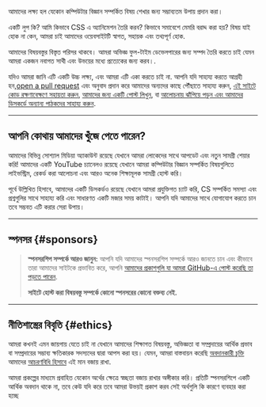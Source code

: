 <p><span class="text-style-headline-2">আমাদের লক্ষ্য হল যেকোন কম্পিউটার বিজ্ঞান সম্পর্কিত বিষয় শেখার জন্য সম্ভাব্যতম উপায় প্রদান করা।</span></p>

একটি লুপ কি? আমি কিভাবে CSS এ অ্যানিমেশন তৈরি করব? কিভাবে সমাবেশে মেমরি বরাদ্দ করা হয়? বিষয় যাই হোক না কেন, আমরা চাই আমাদের ওয়েবসাইটটি স্বাগত, সহায়ক এবং তথ্যপূর্ণ হোক.

আমাদের বিষয়বস্তুর বিস্তৃত পরিসর থাকবে। আমরা অভিজ্ঞ ফুল-টাইম ডেভেলপারের জন্য সম্পদ তৈরি করতে চাই যেমন আমরা একজন নবাগত সাথী এবং উভয়ের মধ্যে প্রত্যেকের জন্য করব।.

যদিও আমরা জানি এটি একটি উচ্চ লক্ষ্য, এবং আমরা এটি একা করতে চাই না. আপনি যদি সাহায্য করতে আগ্রহী হন,[open a pull request](https://github.com/unicorn-utterances/unicorn-utterances/pulls) এবং অনুবাদ প্রদান করে আমাদের অন্যদের কাছে পৌঁছাতে সাহায্য করুন, [এই সাইটে কোড রক্ষণাবেক্ষণে সহায়তা করুন](https://github.com/unicorn-utterances/unicorn-utterances/issues?q=is%3Aopen+is%3Aissue+label%3A%22good+first+issue%22), [আমাদের জন্য একটি পোস্ট লিখুন](https://github.com/unicorn-utterances/unicorn-utterances#blog-posts), বা [আলোচনায় ঝাঁপিয়ে পড়ুন এবং আমাদের ডিসকর্ডে অন্যান্য পাঠকদের সাহায্য করুন](https://discord.gg/FMcvc6T).

---

## আপনি কোথায় আমাদের খুঁজে পেতে পারেন?

আমাদের বিভিন্ন সোশ্যাল মিডিয়া অ্যাকাউন্ট রয়েছে যেখানে আমরা লোকেদের সাথে আপডেট এবং নতুন সামগ্রী শেয়ার করি! আমাদের একটি YouTube চ্যানেলও রয়েছে যেখানে আমরা কম্পিউটার বিজ্ঞান সম্পর্কিত বিষয়গুলিতে লাইভস্ট্রিম, রেকর্ড করা আলোচনা এবং আরও অনেক শিক্ষামূলক সামগ্রী হোস্ট করি।

পূর্বে উল্লিখিত হিসাবে, আমাদের একটি ডিসকর্ডও রয়েছে যেখানে আমরা প্রযুক্তিগত চ্যাট করি, CS সম্পর্কিত সমস্যা এবং প্রশ্নগুলির সাথে সাহায্য করি এবং সাধারণত একটি মজার সময় কাটাই। আপনি যদি আমাদের সাথে যোগাযোগ করতে চান তবে সম্ভবত এটি করার সেরা উপায়।

<!-- split -->

---

## স্পনসর {#sponsors}

<!-- split -->

> **স্পনসরশিপ সম্পর্কে আরও জানুন:**
> আপনি যদি আমাদের স্পনসরশিপ সম্পর্কে আরও জানতে চান এবং কীভাবে তারা আমাদের সাইটকে প্রভাবিত করে, আপনি [আমাদের প্রকাশগুলি যা আমরা GitHub-এ পোস্ট করেছি তা পড়তে পারেন](https://github.com/unicorn-utterances/unicorn-utterances/issues?q=is%3Aissue+label%3Adisclosure+is%3Aclosed).
>
> **সাইটে হোস্ট করা বিষয়বস্তু সম্পর্কে কোনো স্পনসরের কোনো বক্তব্য নেই.**

---

## নীতিশাস্ত্রের বিবৃতি {#ethics}

আমরা কখনই এমন জায়গায় যেতে চাই না যেখানে আমাদের শিক্ষাগত বিষয়বস্তু, অভিজ্ঞতা বা সম্প্রদায়ের আর্থিক প্রভাব বা সম্প্রদায়ের সম্ভাব্য ক্ষতিকারক সদস্যদের দ্বারা আপস করা হয়। যেমন, আমরা বাস্তবায়ন করেছি [অবদানকারী চুক্তি](https://www.contributor-covenant.org/) আমাদের [আচরণবিধি হিসাবে](https://github.com/unicorn-utterances/unicorn-utterances/blob/master/CODE_OF_CONDUCT.md) এই মান বজায় রাখা.

আমরা প্রকল্পের মাধ্যমে প্রবাহিত যেকোন অর্থের ক্ষেত্রে স্বচ্ছতা বজায় রাখার অঙ্গীকার করি। প্রতিটি স্পনসরশিপে একটি আর্থিক অবদান থাকে না, তবে কেউ যদি করে তবে আমরা উভয়ই প্রকাশ করব সেই অর্থগুলি কি কারণে ব্যবহার করা হচ্ছে